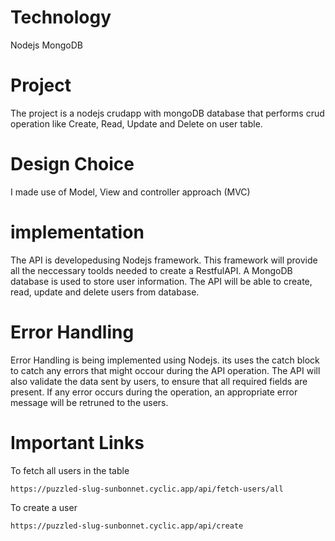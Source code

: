 # Technology
Nodejs
MongoDB

# Project
The project is a nodejs crudapp with mongoDB database that performs crud operation like Create, Read, Update and Delete on user table.
 

 # Design Choice
 I made use of Model, View and controller approach (MVC)

# implementation
The API is developedusing Nodejs framework. This framework will provide all the neccessary toolds needed to create a RestfulAPI. A MongoDB database is used to store user information. The API will be able to create, read, update and delete users from database.

# Error Handling
Error Handling is being implemented using Nodejs. its uses the catch block to catch any errors that might occour during the API operation. The API will also validate the data sent by users, to ensure that all required fields are present. If any error occurs during the operation, an appropriate error message will be retruned to the users. 
 # Important Links
 To fetch all users in the table 
```
https://puzzled-slug-sunbonnet.cyclic.app/api/fetch-users/all
```

To create a user
```
https://puzzled-slug-sunbonnet.cyclic.app/api/create
```